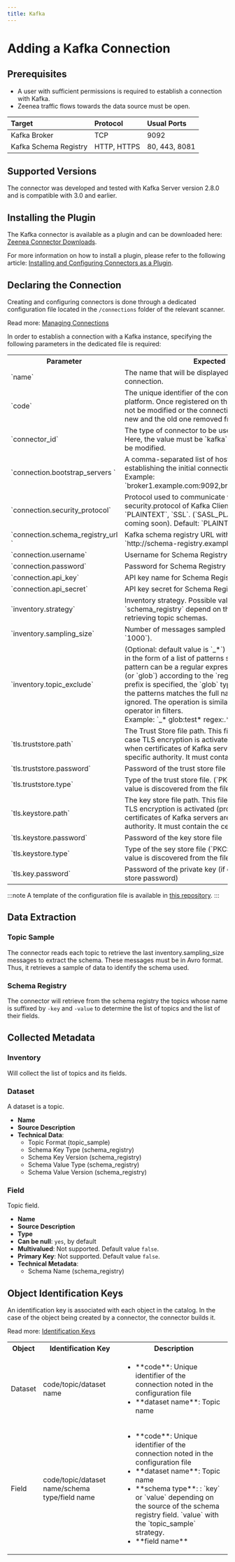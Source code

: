```yaml
---
title: Kafka
---
```


# Adding a Kafka Connection

## Prerequisites

* A user with sufficient permissions is required to establish a connection with Kafka.
* Zeenea traffic flows towards the data source must be open. 

| Target | Protocol	| Usual Ports |
| :--- | :--- | :--- |
| Kafka Broker | TCP | 9092 |
| Kafka Schema Registry | HTTP, HTTPS | 80, 443, 8081 |

## Supported Versions

The connector was developed and tested with Kafka Server version 2.8.0 and is compatible with 3.0 and earlier.

## Installing the Plugin

The Kafka connector is available as a plugin and can be downloaded here: [Zeenea Connector Downloads](./zeenea-connectors-list).

For more information on how to install a plugin, please refer to the following article: [Installing and Configuring Connectors as a Plugin](./zeenea-connectors-install-as-plugin).

## Declaring the Connection
  
Creating and configuring connectors is done through a dedicated configuration file located in the `/connections` folder of the relevant scanner.
 
Read more: [Managing Connections](./zeenea-managing-connections)
 
In order to establish a connection with a Kafka instance, specifying the following parameters in the dedicated file is required:
 
<table>
  <tr>
    <th>Parameter</th>
    <th>Expected value</th>
  </tr>
  <tr>
    <td>`name`</td>
    <td>The name that will be displayed to catalog users for this connection.</td>
  </tr>
  <tr>
    <td>`code`</td>
    <td>The unique identifier of the connection on the Zeenea platform. Once registered on the platform, this code must not be modified or the connection will be considered as new and the old one removed from the scanner.</td>
  </tr>
  <tr>
    <td>`connector_id`</td>
    <td>The type of connector to be used for the connection. Here, the value must be `kafka` and this value must not be modified.</td>
  </tr>
  <tr>
    <td>`connection.bootstrap_servers	`</td>
    <td>A comma-separated list of host:port pairs to use for establishing the initial connection to the Kafka cluster. Example: `broker1.example.com:9092,broker2.example.com:9092`</td>
  </tr>
  <tr>
    <td>`connection.security_protocol`</td>
    <td>Protocol used to communicate with brokers. (Property security.protocol of Kafka Client). Valid values are: `PLAINTEXT`, `SSL`. (`SASL_PLAINTEXT`, `SASL_SSL` coming soon). Default: `PLAINTEXT`</td>
  </tr>
  <tr>
    <td>`connection.schema_registry_url	`</td>
    <td>Kafka schema registry URL with the protocol (example: `http://schema-registry.example.com:8081`)</td>
  </tr>
  <tr>
    <td>`connection.username`</td>
    <td>Username for Schema Registry basic authentication</td>
  </tr>
  <tr>
    <td>`connection.password`</td>
    <td>Password for Schema Registry basic authentication</td>
  </tr>
  <tr>
    <td>`connection.api_key`</td>
    <td>API key name for Schema Registry API authentication</td>
  </tr>
  <tr>
    <td>`connection.api_secret`</td>
    <td>API key secret for Schema Registry API authentication</td>
  </tr>
  <tr>
    <td>`inventory.strategy`</td>
    <td>Inventory strategy. Possible values `topic_sample` or `schema_registry` depend on the desired mechanism for retrieving topic schemas.</td>
  </tr>
  <tr>
    <td>`inventory.sampling_size`</td>
    <td>Number of messages sampled by topic (default value `1000`).</td>
  </tr>
  <tr>
    <td>`inventory.topic_exclude`</td>
    <td>(Optional: default value is `_*`)  Name of topics to ignore in the form of a list of patterns separated by spaces. Each pattern can be a regular expression or a simple pattern (or `glob`) according to the `regex:` or `glob:` prefix. If no prefix is specified, the `glob` type is assumed.  If one of the patterns matches the full name of the topic, it will be ignored.  The operation is similar to that of the `~` operator in filters.<br />Example: `_* glob:test* regex:.*_(test|tu)_.*`</td>
  </tr>
  <tr>
    <td>`tls.truststore.path`</td>
    <td>The Trust Store file path. This file must be provided in case TLS encryption is activated (protocol https) and when certificates of Kafka servers are delivered by a specific authority. It must contain the certification chain.</td>
  </tr>
  <tr>
    <td>`tls.truststore.password`</td>
    <td>Password of the trust store file</td>
  </tr>
  <tr>
    <td>`tls.truststore.type`</td>
    <td>Type of the trust store file. (`PKCS12` or `JKS`). Default value is discovered from the file extension.</td>
  </tr>
  <tr>
    <td>`tls.keystore.path`</td>
    <td>The key store file path. This file must be provided in case TLS encryption is activated (protocol https) and when certificates of Kafka servers are delivered by a specific authority. It must contain the certification chain.</td>
  </tr>
  <tr>
    <td>`tls.keystore.password`</td>
    <td>Password of the key store file</td>
  </tr>
  <tr>
    <td>`tls.keystore.type`</td>
    <td>Type of the sey store file (`PKCS12` or `JKS`). Default value is discovered from the file extension.</td>
  </tr>
  <tr>
    <td>`tls.key.password`</td>
    <td>Password of the private key (if different from the key store password)</td>
  </tr>
</table>

:::note
A template of the configuration file is available in [this repository](https://github.com/zeenea/connector-conf-templates/tree/main/templates).
:::

## Data Extraction

### Topic Sample

The connector reads each topic to retrieve the last inventory.sampling_size messages to extract the schema. These messages must be in Avro format. Thus, it retrieves a sample of data to identify the schema used.

### Schema Registry

The connector will retrieve from the schema registry the topics whose name is suffixed by `-key` and `-value` to determine the list of topics and the list of their fields.
  
## Collected Metadata

### Inventory

Will collect the list of topics and its fields.  

### Dataset

A dataset is a topic. 

* **Name**
* **Source Description**
* **Technical Data**:
  * Topic Format (topic_sample)
  * Schema Key Type (schema_registry)
  * Schema Key Version (schema_registry)
  * Schema Value Type (schema_registry)
  * Schema Value Version (schema_registry)

### Field

Topic field. 

* **Name**
* **Source Description**
* **Type**
* **Can be null**: `yes`, by default 
* **Multivalued**: Not supported. Default value `false`.
* **Primary Key**: Not supported. Default value `false`.
* **Technical Metadata**:
  * Schema Name (schema_registry)
 
## Object Identification Keys

An identification key is associated with each object in the catalog. In the case of the object being created by a connector, the connector builds it.

Read more: [Identification Keys](./zeenea-identification-keys)

<table>
  <tr>
    <th>Object</th>
    <th>Identification Key</th>
    <th>Description</th>
  </tr>
  <tr>
    <td>Dataset</td>
    <td>code/topic/dataset name	</td>
    <td>
      <ul>
      <li>**code**: Unique identifier of the connection noted in the configuration file</li>
      <li>**dataset name**: Topic name</li>
      </ul>
    </td>
  </tr>
  <tr>
    <td>Field</td>
    <td>code/topic/dataset name/schema type/field name</td>
    <td>
      <ul>
      <li>**code**:  Unique identifier of the connection noted in the configuration file</li>
      <li>**dataset name**: Topic name</li>
      <li>**schema type**: : `key` or `value` depending on the source of the schema registry field. `value` with the `topic_sample` strategy.</li>
      <li>**field name**</li>
      </ul>
    </td>
  </tr>
</table>
